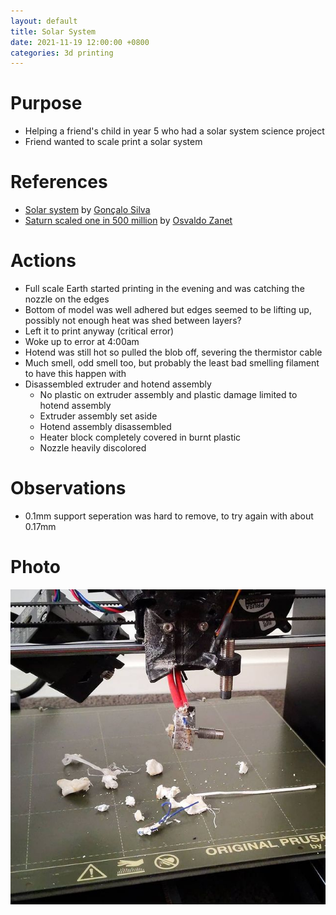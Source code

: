 ```yaml
---
layout: default
title: Solar System
date: 2021-11-19 12:00:00 +0800
categories: 3d printing
---
```


# Purpose
- Helping a friend's child in year 5 who had a solar system science project
- Friend wanted to scale print a solar system

# References
- [Solar system](https://www.thingiverse.com/thing:4703616) by [Gonçalo Silva](https://www.thingiverse.com/goncalossilva/designs)
- [Saturn scaled one in 500 million](https://www.thingiverse.com/thing:3930295) by [Osvaldo Zanet](https://www.thingiverse.com/tato_713/designs)


# Actions
- Full scale Earth started printing in the evening and was catching the nozzle on the edges
- Bottom of model was well adhered but edges seemed to be lifting up, possibly not enough heat was shed between layers?
- Left it to print anyway (critical error)
- Woke up to error at 4:00am
- Hotend was still hot so pulled the blob off, severing the thermistor cable
- Much smell, odd smell too, but probably the least bad smelling filament to have this happen with
- Disassembled extruder and hotend assembly
  - No plastic on extruder assembly and plastic damage limited to hotend assembly
  - Extruder assembly set aside
  - Hotend assembly disassembled
  - Heater block completely covered in burnt plastic
  - Nozzle heavily discolored

# Observations
- 0.1mm support seperation was hard to remove, to try again with about 0.17mm

# Photo
![result](/assets/img/2021-11-19-blob-of-death.jpg)